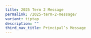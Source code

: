 ```yaml
---
title: 2025 Term 2 Message
permalink: /2025-term-2-message/
variant: tiptap
description: ""
third_nav_title: Principal’s Message
---
```

